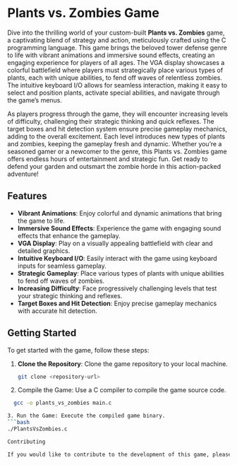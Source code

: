 # Plants vs. Zombies Game

Dive into the thrilling world of your custom-built **Plants vs. Zombies** game, a captivating blend of strategy and action, meticulously crafted using the C programming language. This game brings the beloved tower defense genre to life with vibrant animations and immersive sound effects, creating an engaging experience for players of all ages. The VGA display showcases a colorful battlefield where players must strategically place various types of plants, each with unique abilities, to fend off waves of relentless zombies. The intuitive keyboard I/O allows for seamless interaction, making it easy to select and position plants, activate special abilities, and navigate through the game’s menus.

As players progress through the game, they will encounter increasing levels of difficulty, challenging their strategic thinking and quick reflexes. The target boxes and hit detection system ensure precise gameplay mechanics, adding to the overall excitement. Each level introduces new types of plants and zombies, keeping the gameplay fresh and dynamic. Whether you’re a seasoned gamer or a newcomer to the genre, this Plants vs. Zombies game offers endless hours of entertainment and strategic fun. Get ready to defend your garden and outsmart the zombie horde in this action-packed adventure!

## Features

- **Vibrant Animations**: Enjoy colorful and dynamic animations that bring the game to life.
- **Immersive Sound Effects**: Experience the game with engaging sound effects that enhance the gameplay.
- **VGA Display**: Play on a visually appealing battlefield with clear and detailed graphics.
- **Intuitive Keyboard I/O**: Easily interact with the game using keyboard inputs for seamless gameplay.
- **Strategic Gameplay**: Place various types of plants with unique abilities to fend off waves of zombies.
- **Increasing Difficulty**: Face progressively challenging levels that test your strategic thinking and reflexes.
- **Target Boxes and Hit Detection**: Enjoy precise gameplay mechanics with accurate hit detection.

## Getting Started

To get started with the game, follow these steps:

1. **Clone the Repository**: Clone the game repository to your local machine.
   ```bash
   git clone <repository-url>
2. Compile the Game: Use a C compiler to compile the game source code.
  ```bash
    gcc -o plants_vs_zombies main.c

3. Run the Game: Execute the compiled game binary.
  ```bash
  ./PlantsVsZombies.c

Contributing

If you would like to contribute to the development of this game, please fork the repository and submit a pull request with your changes.


